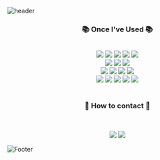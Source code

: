 



<!--
**park-jaeeun/park-jaeeun** is a ✨ _special_ ✨ repository because its `README.md` (this file) appears on your GitHub profile.

Here are some ideas to get you started:

- 🔭 I’m currently working on ...
- 🌱 I’m currently learning ...
- 👯 I’m looking to collaborate on ...
- 🤔 I’m looking for help with ...
- 💬 Ask me about ...
- 📫 How to reach me: ...
- 😄 Pronouns: ...
- ⚡ Fun fact: ...
-->

![header](https://capsule-render.vercel.app/api?type=waving&color=auto&height=200&section=header&text=Jaeeun%20Park&fontSize=40)

<h3 align="center">📚 Once I've Used 📚</h3>
<br>

<!--
자바  -로고 못찾음
MySQL <img src="https://img.shields.io/badge/이름-색상코드?style=flat-square&logo=로고명&logoColor=로고색"/>
nodejs <img src="https://img.shields.io/badge/이름-색상코드?style=flat-square&logo=로고명&logoColor=로고색"/>
-->

<div align="center">
<img src="https://img.shields.io/badge/Python-3776AB?style=flat-square&logo=python&logoColor=white"/>
<img src="https://img.shields.io/badge/Java-007396?style=flat-square&logo=java&logoColor=white"/>
<img src="https://img.shields.io/badge/C-A8B9CC?style=flat-square&logo=c&logoColor=black"/>
<img src="https://img.shields.io/badge/C++-00599C?style=flat-square&logo=c++&logoColor=white"/>
<img src="https://img.shields.io/badge/R-276DC3?style=flat-square&logo=r&logoColor=white"/>
</div>

<div align="center">
<img src="https://img.shields.io/badge/HTML5-E34F26?style=flat-square&logo=html5&logoColor=white"/>
<img src="https://img.shields.io/badge/CSS3-1572B6?style=flat-square&logo=css3&logoColor=white"/>
<img src="https://img.shields.io/badge/Javascript-F7DF1E?style=flat-square&logo=javascript&logoColor=black"/>
</div>

<div align="center">
<img src="https://img.shields.io/badge/React-61DAFB?style=flat-square&logo=react&logoColor=white"/>
<img src="https://img.shields.io/badge/MongoDB-47A248?style=flat-square&logo=mongodb&logoColor=white"/>
<img src="https://img.shields.io/badge/Linux-FCC624?style=flat-square&logo=linux&logoColor=black"/>
<img src="https://img.shields.io/badge/Git-F05032?style=flat-square&logo=git&logoColor=white"/>
</div>

<div align="center">
<img src="https://img.shields.io/badge/GitHub-181717?style=flat-square&logo=github&logoColor=white"/>
<img src="https://img.shields.io/badge/Notion-000000?style=flat-square&logo=notion&logoColor=white"/>
<img src="https://img.shields.io/badge/Visual Studio Code-007ACC?style=flat-square&logo=visual_studio_code&logoColor=white"/>
<img src="https://img.shields.io/badge/Eclipse-2C2255?style=flat-square&logo=eclipse&logoColor=white"/>
<img src="https://img.shields.io/badge/Jupyter-F37626?style=flat-square&logo=jupyter&logoColor=white"/>
</div>

</br>
<h3 align="center"><b>💌 How to contact 💌 </b></h3>
</br>

<p align="center">
<a href="mailto:pjcson0701@gmail.com"><img src="https://img.shields.io/badge/Gmail-EA4335?style=for-the-badge&logo=gmail&logoColor=white&link=mailto:pjcson0701@gmail.com"/></a> <a href="https://www.instagram.com/je._.park_"><img src="https://img.shields.io/badge/Instagram-%23E4405F.svg?style=for-the-badge&logo=Instagram&logoColor=white&link=https://www.instagram.com/je._.park_"/></a>
</p>

<!--
<br>
<hr>
<h3>In my Github...!</h3>
<br>

[![Top Langs](https://github-readme-stats.vercel.app/api/top-langs/?username=park-jaeeun&layout=compact)](https://github.com/park-jaeeun/github-readme-stats)
-->

![Footer](https://capsule-render.vercel.app/api?type=waving&color=auto&height=200&section=footer)



